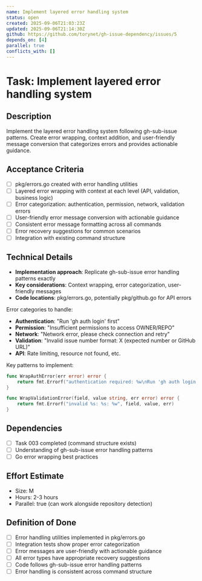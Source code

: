 ```yaml
---
name: Implement layered error handling system
status: open
created: 2025-09-06T21:03:23Z
updated: 2025-09-06T21:14:30Z
github: https://github.com/torynet/gh-issue-dependency/issues/5
depends_on: [4]
parallel: true
conflicts_with: []
---
```


# Task: Implement layered error handling system

## Description
Implement the layered error handling system following gh-sub-issue patterns. Create error wrapping, context addition, and user-friendly message conversion that categorizes errors and provides actionable guidance.

## Acceptance Criteria
- [ ] pkg/errors.go created with error handling utilities
- [ ] Layered error wrapping with context at each level (API, validation, business logic)
- [ ] Error categorization: authentication, permission, network, validation errors
- [ ] User-friendly error message conversion with actionable guidance
- [ ] Consistent error message formatting across all commands
- [ ] Error recovery suggestions for common scenarios
- [ ] Integration with existing command structure

## Technical Details
- **Implementation approach**: Replicate gh-sub-issue error handling patterns exactly
- **Key considerations**: Context wrapping, error categorization, user-friendly messages
- **Code locations**: pkg/errors.go, potentially pkg/github.go for API errors

Error categories to handle:
- **Authentication**: "Run 'gh auth login' first"
- **Permission**: "Insufficient permissions to access OWNER/REPO"
- **Network**: "Network error, please check connection and retry"
- **Validation**: "Invalid issue number format: X (expected number or GitHub URL)"
- **API**: Rate limiting, resource not found, etc.

Key patterns to implement:
```go
func WrapAuthError(err error) error {
    return fmt.Errorf("authentication required: %w\nRun 'gh auth login' to authenticate", err)
}

func WrapValidationError(field, value string, err error) error {
    return fmt.Errorf("invalid %s: %s: %w", field, value, err)
}
```

## Dependencies
- [ ] Task 003 completed (command structure exists)
- [ ] Understanding of gh-sub-issue error handling patterns
- [ ] Go error wrapping best practices

## Effort Estimate
- Size: M
- Hours: 2-3 hours
- Parallel: true (can work alongside repository detection)

## Definition of Done
- [ ] Error handling utilities implemented in pkg/errors.go
- [ ] Integration tests show proper error categorization
- [ ] Error messages are user-friendly with actionable guidance
- [ ] All error types have appropriate recovery suggestions
- [ ] Code follows gh-sub-issue error handling patterns
- [ ] Error handling is consistent across command structure
